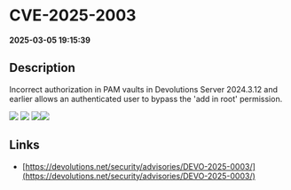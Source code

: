 # CVE-2025-2003

**2025-03-05 19:15:39**

## Description
Incorrect authorization in PAM vaults in Devolutions Server 2024.3.12 and earlier allows an authenticated user to bypass the 'add in root' permission.

![](https://img.shields.io/static/v1?label=Score&message=7.1&color=red)
![](https://img.shields.io/static/v1?label=Severity&message=HIGH&color=red)
![](https://img.shields.io/static/v1?label=CWE&message=Auth&color=green)![](https://img.shields.io/static/v1?label=CWE&message=Auth&color=green)

## Links
- [https://devolutions.net/security/advisories/DEVO-2025-0003/](https://devolutions.net/security/advisories/DEVO-2025-0003/)

